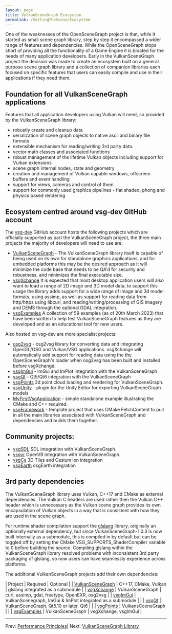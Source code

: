 ```yaml
---
layout: page
title: VulkanSceneGraph Ecosystem
permalink: /SettingTheScene/Ecosystem
---
```


One of the weaknesses of the OpenSceneGraph project is that, while it started as small scene graph library, step by step it encompassed a wider range of features and dependencies. While the OpenSceneGraph stops short of providing all the functionality of a Game Engine it is bloated for the needs of many application developers. Early in the VulkanSceneGraph project the decision was made to create an ecosystem built on a general purpose scene graph library and a collection of companion libraries each focused on specific features that users can easily compile and use in their applications if they need them.

## Foundation for all VulkanSceneGraph applications

Features that all application developers using Vulkan will need, so provided by the VulkanSceneGraph library:
* robustly create and cleanup data
* serialization of scene graph objects to native ascii and binary file formats
* extensible mechanism for reading/writing 3rd party data.
* vector math classes and associated functions
* robust management of the lifetime Vulkan objects including support for Vulkan extensions
* scene graph internal nodes, state and geometry
* creation and management of Vulkan capable windows, offscreen buffers and event handling
* support for views, cameras and control of them
* support for commonly used graphics pipelines - flat shaded, phong and physics based rendering

## Ecosystem centred around vsg-dev GitHub account

The [vsg-dev](https://github.com/vsg-dev) GitHub account hosts the following projects which are officially supported as part the VulkanSceneGraph project, the three main projects the majority of developers will need to use are:
* [VulkanSceneGraph](https://github.com/vsg-dev/VulkanSceneGraph) - The VulkanSceneGraph library itself is capable of being used on its own for standalone graphics applications, and for embedded platforms this may be the desired approach as it will minimize the code base that needs to be QA'd for security and robustness, and minimizes the final executable size.
* [vsgXchange](https://github.com/vsg-dev/vsgXchange)
It is expected that most desktop application users will also want to load a range of 2D image and 3D model data, to support this usage the library adds support for a wide range of image and 3d model formats, using assimp, as well as support for reading data from http/https using libcurl, and reading/writing/processing of GIS imagery and DEMS through the optional GDAL integration.
* [vsgExamples](https://github.com/vsg-dev/vsgExamples)
A collection of 59 examples (as of 20th March 2023) that have been written to help test VulkanSceneGraph features as they are developed and as an educational tool for new users.

Also hosted on vsg-dev are more specialist projects:

* [osg2vsg](https://github.com/vsg-dev/osg2vsg) - osg2vsg library for converting data and integrating OpenGL/OSG and Vulkan/VSG applications. vsgXchange will automatically add support for reading data using the the OpenSceneGraph's loader when osg2vsg has been built and installed before vsgXchange.
* [vsgImGui](https://github.com/vsg-dev/vsgImGui) - ImGui and ImPlot integration with the VulkanSceneGraph
* [vsgQt](https://github.com/vsg-dev/vsgQt) - Qt5/Qt6 integration with the VulkanSceneGraph
* [vsgPoints](https://github.com/vsg-dev/vsgPoints) 3d point cloud loading and rendering for VulkanSceneGraph.
* [vsgUnity](https://github.com/vsg-dev/vsgUnity) - plugin for the Unity Editor for exporting VulkanSceneGraph models
* [MyFirstVsgApplication](https://github.com/vsg-dev/MyFirstVsgApplication) - simple standalone example illustrating the CMake and C++ required.
* [vsgFramework](https://github.com/vsg-dev/vsgFramework) - template project that uses CMake FetchContent to pull in all the main libraries associated with VulkanSceneGraph and dependencies and builds them together.

## Community projects:
* [vsgSDL](https://github.com/ptrfun/vsgSDL) SDL integration with VulkanSceneGraph.
* [vsgvr](https://github.com/geefr/vsgvr) OpenVR integration with VulkanSceneGraph.
* [vsgCs](https://github.com/timoore/vsgCs) 3D Tiles and Cesium ion integration
* [vsgEarth](https://github.com/timoore/vsgEarth) osgEarth integration

## 3rd party dependencies

The VulkanSceneGraph library uses Vulkan, C++17 and CMake as external dependencies. The Vulkan C headers are used rather then the Vulkan C++ header which is unnecessary as the Vulkan scene graph provides its own encapsulation of Vulkan objects in a way that is consistent with how they are used in the scene graph.

For runtime shader compilation support the [glslang](https://github.com/KhronosGroup/glslang) library, originally an optionally external dependency, but since VulkanSceneGraph-1.0.3 is now built internally as a submodule, this is compiled in by default but can be toggled off by setting the CMake VSG_SUPPORTS_ShaderCompiler variable to 0 before building the source. Compiling glslang within the VulkanSceneGraph library resolved problems with inconsistent 3rd party packaging of glslang, so now users can have seamlessly experience across platforms.

The additional VulkanSceneGraph projects add their own dependencies:

| Project | Required | Optional |
| [VulkanSceneGraph](https://github.com/vsg-dev/VulkanSceneGraph) | C++17, CMake, Vulkan | glslang integrated as a submodule |
| [vsgXchange](https://github.com/vsg-dev/vsgXchange) | VulkanSceneGraph | curl, assimp, gdal, freetype, OpenEXR, osg2vsg |
| [vsgImGui](https://github.com/vsg-dev/vsgImGui) | VulkanScenegraph, ImGui & ImPlot integrated as a submodule | |
| [vsgQt](https://github.com/vsg-dev/vsgQt) | VulkanSceneGraph, Qt5.10 or later, Qt6 | |
| [vsgPoints](https://github.com/vsg-dev/vsgPoints) | VulkansCceneGraph |  |
| [vsgExamples](https://github.com/vsg-dev/vsgExamples) | VulkanSceneGraph | vsgXchange, vsgImGui |

---

 Prev: [Performance Principles](PerformancePrinciples.md)| Next: [VulkanSceneGraph Library](VulkanSceneGraphLibrary.md)
